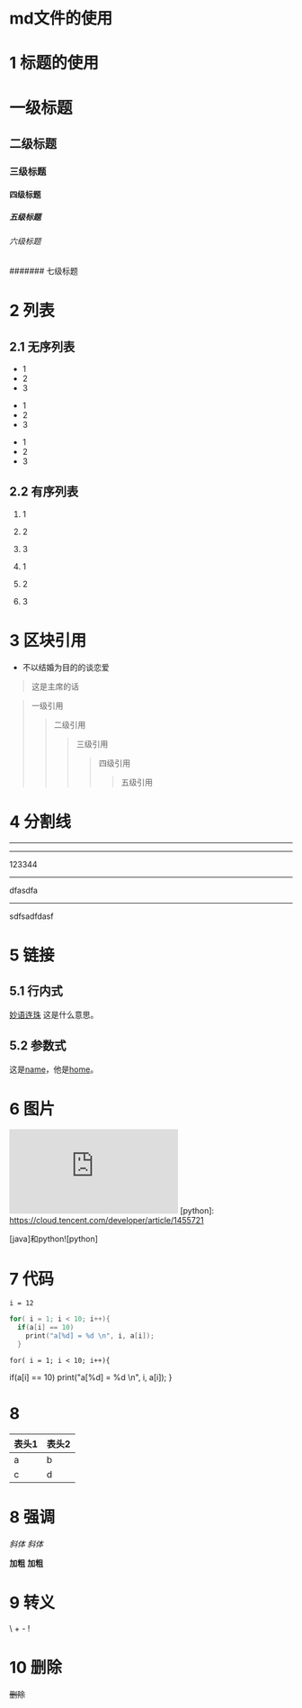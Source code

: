 # md文件的使用
# 1 标题的使用

# 一级标题
## 二级标题
### 三级标题
#### 四级标题
##### 五级标题
###### 六级标题
####### 七级标题

# 2 列表

## 2.1 无序列表
* 1
* 2
* 3
+ 1
+ 2
+ 3
- 1
- 2
- 3

## 2.2 有序列表

1. 1
2. 2
3. 3


4. 1
3. 2
2. 3

# 3 区块引用

* 不以结婚为目的的谈恋爱
> 这是主席的话

> 一级引用
>> 二级引用
>>> 三级引用
>>>> 四级引用
>>>>> 五级引用


# 4 分割线

---

---
123344
***
dfasdfa
___
sdfsadfdasf

# 5 链接

## 5.1 行内式

[妙语连珠](http://www.baidu.com "名字") 这是什么意思。

## 5.2 参数式
[name]: http://www.baidu.com/name "名称"
[home]: http://www.baidu.com/home "主页"

这是[name]，他是[home]。

# 6 图片

![java](http://tupian.baike.com/a2_43_87_20300543669437145007874802107_140_jpg.html "Java")
[python]: https://cloud.tencent.com/developer/article/1455721

[java]和python![python]

# 7 代码
`i = 12`

```c
for( i = 1; i < 10; i++){
  if(a[i] == 10)
    print("a[%d] = %d \n", i, a[i]);
  }
```

    for( i = 1; i < 10; i++){
  if(a[i] == 10)
    print("a[%d] = %d \n", i, a[i]);
  }
# 8 

表头1 | 表头2
------- | -------
a | b
c | d

# 8 强调

*斜体*
_斜体_

**加粗**
__加粗__

# 9  转义
\\
\+
\-
\!

# 10 删除

~~删除~~

